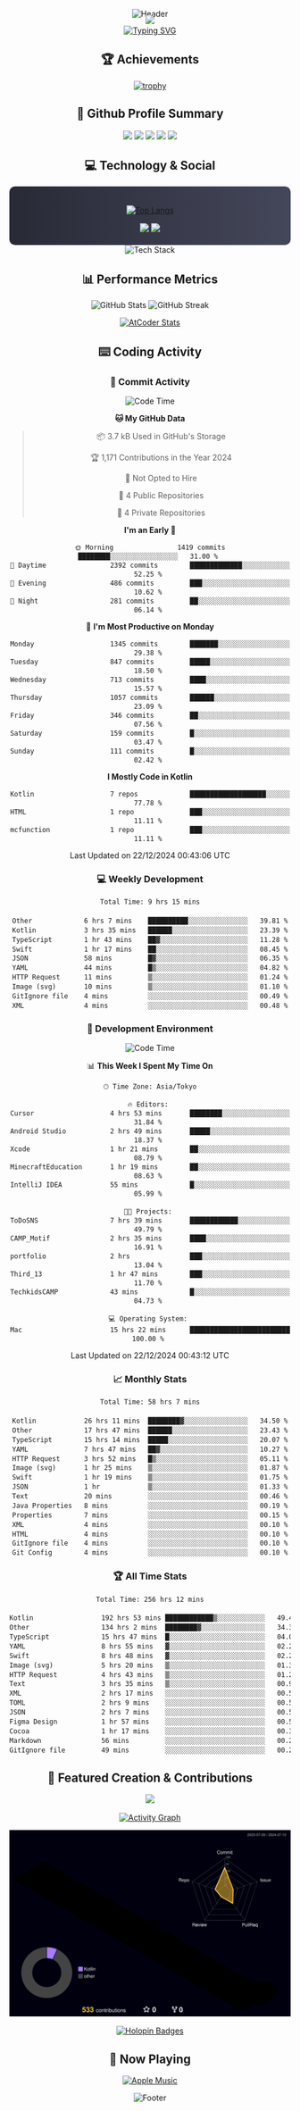 <div align="center">
  
![Header](https://capsule-render.vercel.app/api?type=waving&color=gradient&customColorList=12&height=300&section=header&text=Welcome%20to%20Batapii's%20Universe&fontSize=50&animation=fadeIn&fontAlignY=40&desc=Android%20Developer%20|%20Kotlin%20LOVE%20)

<div style="margin-top: -20px;">
  <img src="https://readme-typing-svg.herokuapp.com/?lines=Crafting+Android+Experiences;Building+Tomorrow's+Apps+Today;Always+Learning,+Always+Growing&font=Fira%20Code&center=true&width=440&height=45&color=f75c7e&vCenter=true&size=22&pause=1000">
</div>

<a href="https://git.io/typing-svg">
  <img src="https://readme-typing-svg.demolab.com?font=Fira+Code&weight=600&size=28&duration=4000&pause=1000&center=true&vCenter=true&width=800&lines=Hey+there!+I'm+Batapii+%F0%9F%91%8B;Android+Developer+from+Japan+%F0%9F%87%AF%F0%9F%87%B5" alt="Typing SVG" />
</a>

## 🏆 Achievements

[![trophy](https://github-profile-trophy.vercel.app/?username=batapii&theme=onestar&no-frame=true&no-bg=true&column=8&rank=SECRET,SSS,SS,S,AAA,AA,A,B,C,?&margin-w=10&margin-h=10)](https://github.com/ryo-ma/github-profile-trophy)

## 🎯 Github Profile Summary

<div align="center">
  <img src="http://github-profile-summary-cards.vercel.app/api/cards/profile-details?username=batapii&theme=radical" />
  <img src="http://github-profile-summary-cards.vercel.app/api/cards/repos-per-language?username=batapii&theme=radical" />
  <img src="http://github-profile-summary-cards.vercel.app/api/cards/most-commit-language?username=batapii&theme=radical" />
  <img src="http://github-profile-summary-cards.vercel.app/api/cards/stats?username=batapii&theme=radical" />
  <img src="http://github-profile-summary-cards.vercel.app/api/cards/productive-time?username=batapii&theme=radical" />
</div>

## 💻 Technology & Social

<div align="center" style="background: linear-gradient(to right, #282A36, #44475A); padding: 20px; border-radius: 10px;">

[![Top Langs](https://github-readme-stats.vercel.app/api/top-langs/?username=batapii
)](https://github.com/anuraghazra/github-readme-stats)

<div style="margin-top: 15px">
<a href="https://github.com/batapii"><img src="https://img.shields.io/github/followers/batapii?style=for-the-badge&logo=github&label=Follow&color=ff6e96&labelColor=282A36"/></a>
<a href="https://twitter.com/batapii3939"><img src="https://img.shields.io/twitter/follow/batapii?style=for-the-badge&logo=twitter&color=1DA1F2&labelColor=282A36&label= Twitter"/></a>
</div>

</div>

<div align="center">
<img src="https://github-readme-tech-stack.vercel.app/api/cards?title=Tech+Stack&align=center&titleAlign=center&fontSize=20&lineHeight=10&lineCount=4&theme=github_dark&width=800&bg=%230D1117&badge=%23161B22&border=%2321262D&titleColor=%2358A6FF&line1=kotlin%2Ckotlin%2C0095D5%3Bandroid%2Candroid%2C00ff00%3Bjetpackcompose%2Cjetpack%2C4285F4%3B&line2=swift%2Cswift%2CFA7343%3Bfirebase%2Cfirebase%2CFFCA28%3Bgithub%2Cgithub%2C181717%3B&line3=typescript%2Ctypescript%2C3178C6%3Bgraphql%2Cgraphql%2CE10098%3Bsupabase%2Csupabase%2C3FCF8E%3B&line4=gradle%2Cgradle%2C02303A%3Bgitkraken%2Cgitkraken%2C179287%3Bpostman%2Cpostman%2CFF6C37%3B" alt="Tech Stack" />
</div>



## 📊 Performance Metrics

<div align="center">

![GitHub Stats](https://github-readme-stats.vercel.app/api?username=batapii&show_icons=true&theme=radical&hide_border=true&bg_color=0D1117)
![GitHub Streak](https://github-readme-streak-stats.herokuapp.com/?user=batapii&theme=radical&hide_border=true&background=0D1117)

[![AtCoder Stats](https://atcoder-readme-stats.vercel.app/stats/batapii3939?theme=dark&show_history=5&width=495)](https://github.com/iwbc-mzk/atcoder-readme-stats)

</div>

## ⌨️ Coding Activity

### 🌟 Commit Activity
<!--START_SECTION:commit-stats-->
![Code Time](http://img.shields.io/badge/Code%20Time-390%20hrs%2015%20mins-blue)

**🐱 My GitHub Data** 

> 📦 3.7 kB Used in GitHub's Storage 
 > 
> 🏆 1,171 Contributions in the Year 2024
 > 
> 🚫 Not Opted to Hire
 > 
> 📜 4 Public Repositories 
 > 
> 🔑 4 Private Repositories 
 > 
**I'm an Early 🐤** 

```text
🌞 Morning                1419 commits        ████████░░░░░░░░░░░░░░░░░   31.00 % 
🌆 Daytime                2392 commits        █████████████░░░░░░░░░░░░   52.25 % 
🌃 Evening                486 commits         ███░░░░░░░░░░░░░░░░░░░░░░   10.62 % 
🌙 Night                  281 commits         ██░░░░░░░░░░░░░░░░░░░░░░░   06.14 % 
```
📅 **I'm Most Productive on Monday** 

```text
Monday                   1345 commits        ███████░░░░░░░░░░░░░░░░░░   29.38 % 
Tuesday                  847 commits         █████░░░░░░░░░░░░░░░░░░░░   18.50 % 
Wednesday                713 commits         ████░░░░░░░░░░░░░░░░░░░░░   15.57 % 
Thursday                 1057 commits        ██████░░░░░░░░░░░░░░░░░░░   23.09 % 
Friday                   346 commits         ██░░░░░░░░░░░░░░░░░░░░░░░   07.56 % 
Saturday                 159 commits         █░░░░░░░░░░░░░░░░░░░░░░░░   03.47 % 
Sunday                   111 commits         █░░░░░░░░░░░░░░░░░░░░░░░░   02.42 % 
```


**I Mostly Code in Kotlin** 

```text
Kotlin                   7 repos             ███████████████████░░░░░░   77.78 % 
HTML                     1 repo              ███░░░░░░░░░░░░░░░░░░░░░░   11.11 % 
mcfunction               1 repo              ███░░░░░░░░░░░░░░░░░░░░░░   11.11 % 
```




 Last Updated on 22/12/2024 00:43:06 UTC
<!--END_SECTION:commit-stats-->

### 💻 Weekly Development
<!--START_SECTION:wakatime-->

```txt
Total Time: 9 hrs 15 mins

Other             6 hrs 7 mins    ██████████░░░░░░░░░░░░░░░   39.81 %
Kotlin            3 hrs 35 mins   ██████░░░░░░░░░░░░░░░░░░░   23.39 %
TypeScript        1 hr 43 mins    ██▓░░░░░░░░░░░░░░░░░░░░░░   11.28 %
Swift             1 hr 17 mins    ██░░░░░░░░░░░░░░░░░░░░░░░   08.45 %
JSON              58 mins         █▓░░░░░░░░░░░░░░░░░░░░░░░   06.35 %
YAML              44 mins         █▒░░░░░░░░░░░░░░░░░░░░░░░   04.82 %
HTTP Request      11 mins         ▒░░░░░░░░░░░░░░░░░░░░░░░░   01.24 %
Image (svg)       10 mins         ▒░░░░░░░░░░░░░░░░░░░░░░░░   01.10 %
GitIgnore file    4 mins          ░░░░░░░░░░░░░░░░░░░░░░░░░   00.49 %
XML               4 mins          ░░░░░░░░░░░░░░░░░░░░░░░░░   00.48 %
```

<!--END_SECTION:wakatime-->

### 🔨 Development Environment
<!--START_SECTION:dev-stats-->
![Code Time](http://img.shields.io/badge/Code%20Time-390%20hrs%2015%20mins-blue)

📊 **This Week I Spent My Time On** 

```text
🕑︎ Time Zone: Asia/Tokyo

🔥 Editors: 
Cursor                   4 hrs 53 mins       ████████░░░░░░░░░░░░░░░░░   31.84 % 
Android Studio           2 hrs 49 mins       █████░░░░░░░░░░░░░░░░░░░░   18.37 % 
Xcode                    1 hr 21 mins        ██░░░░░░░░░░░░░░░░░░░░░░░   08.79 % 
MinecraftEducation       1 hr 19 mins        ██░░░░░░░░░░░░░░░░░░░░░░░   08.63 % 
IntelliJ IDEA            55 mins             █░░░░░░░░░░░░░░░░░░░░░░░░   05.99 % 

🐱‍💻 Projects: 
ToDoSNS                  7 hrs 39 mins       ████████████░░░░░░░░░░░░░   49.79 % 
CAMP_Motif               2 hrs 35 mins       ████░░░░░░░░░░░░░░░░░░░░░   16.91 % 
portfolio                2 hrs               ███░░░░░░░░░░░░░░░░░░░░░░   13.04 % 
Third_13                 1 hr 47 mins        ███░░░░░░░░░░░░░░░░░░░░░░   11.70 % 
TechkidsCAMP             43 mins             █░░░░░░░░░░░░░░░░░░░░░░░░   04.73 % 

💻 Operating System: 
Mac                      15 hrs 22 mins      █████████████████████████   100.00 % 
```


 Last Updated on 22/12/2024 00:43:12 UTC
<!--END_SECTION:dev-stats-->

### 📈 Monthly Stats
<!--START_SECTION:wakamonth-->

```txt
Total Time: 58 hrs 7 mins

Kotlin            26 hrs 11 mins  ████████▓░░░░░░░░░░░░░░░░   34.50 %
Other             17 hrs 47 mins  ██████░░░░░░░░░░░░░░░░░░░   23.43 %
TypeScript        15 hrs 14 mins  █████░░░░░░░░░░░░░░░░░░░░   20.07 %
YAML              7 hrs 47 mins   ██▓░░░░░░░░░░░░░░░░░░░░░░   10.27 %
HTTP Request      3 hrs 52 mins   █▒░░░░░░░░░░░░░░░░░░░░░░░   05.11 %
Image (svg)       1 hr 25 mins    ▒░░░░░░░░░░░░░░░░░░░░░░░░   01.87 %
Swift             1 hr 19 mins    ▒░░░░░░░░░░░░░░░░░░░░░░░░   01.75 %
JSON              1 hr            ▒░░░░░░░░░░░░░░░░░░░░░░░░   01.33 %
Text              20 mins         ░░░░░░░░░░░░░░░░░░░░░░░░░   00.46 %
Java Properties   8 mins          ░░░░░░░░░░░░░░░░░░░░░░░░░   00.19 %
Properties        7 mins          ░░░░░░░░░░░░░░░░░░░░░░░░░   00.15 %
XML               4 mins          ░░░░░░░░░░░░░░░░░░░░░░░░░   00.10 %
HTML              4 mins          ░░░░░░░░░░░░░░░░░░░░░░░░░   00.10 %
GitIgnore file    4 mins          ░░░░░░░░░░░░░░░░░░░░░░░░░   00.10 %
Git Config        4 mins          ░░░░░░░░░░░░░░░░░░░░░░░░░   00.10 %
```

<!--END_SECTION:wakamonth-->

### 🏆 All Time Stats
<!--START_SECTION:wakaalltime-->

```txt
Total Time: 256 hrs 12 mins

Kotlin                 192 hrs 53 mins ████████████▒░░░░░░░░░░░░   49.43 %
Other                  134 hrs 2 mins  ████████▓░░░░░░░░░░░░░░░░   34.35 %
TypeScript             15 hrs 47 mins  █░░░░░░░░░░░░░░░░░░░░░░░░   04.05 %
YAML                   8 hrs 55 mins   ▓░░░░░░░░░░░░░░░░░░░░░░░░   02.29 %
Swift                  8 hrs 48 mins   ▓░░░░░░░░░░░░░░░░░░░░░░░░   02.26 %
Image (svg)            5 hrs 20 mins   ▒░░░░░░░░░░░░░░░░░░░░░░░░   01.37 %
HTTP Request           4 hrs 43 mins   ▒░░░░░░░░░░░░░░░░░░░░░░░░   01.21 %
Text                   3 hrs 35 mins   ▒░░░░░░░░░░░░░░░░░░░░░░░░   00.92 %
XML                    2 hrs 17 mins   ░░░░░░░░░░░░░░░░░░░░░░░░░   00.59 %
TOML                   2 hrs 9 mins    ░░░░░░░░░░░░░░░░░░░░░░░░░   00.55 %
JSON                   2 hrs 7 mins    ░░░░░░░░░░░░░░░░░░░░░░░░░   00.54 %
Figma Design           1 hr 57 mins    ░░░░░░░░░░░░░░░░░░░░░░░░░   00.50 %
Cocoa                  1 hr 17 mins    ░░░░░░░░░░░░░░░░░░░░░░░░░   00.33 %
Markdown               56 mins         ░░░░░░░░░░░░░░░░░░░░░░░░░   00.24 %
GitIgnore file         49 mins         ░░░░░░░░░░░░░░░░░░░░░░░░░   00.21 %
```

<!--END_SECTION:wakaalltime-->


## 🌟 Featured Creation & Contributions

<div align="center">
  <a href="https://github.com/batapii/ToDoSNS">
    <img src="https://github-readme-stats.vercel.app/api/pin/?username=batapii&repo=ToDoSNS&theme=radical&hide_border=true&bg_color=0D1117" />
  </a>

[![Activity Graph](https://github-readme-activity-graph.vercel.app/graph?username=batapii&custom_title=Contribution%20Graph&hide_border=true&theme=radical&bg_color=0D1117)](https://github.com/ashutosh00710/github-readme-activity-graph)

![3D Contrib](./profile-3d-contrib/profile-night-rainbow.svg)

[![Holopin Badges](https://holopin.me/batapii)](https://holopin.io/@batapii)

</div>

## 🎵 Now Playing

<div align="center">
  
[![Apple Music](https://music-profile.rayriffy.com/theme/dark.svg?uid=001005.6598667d2ffd4a10a4f429edd0ba24c4.1156)](https://github.com/rayriffy/apple-music-github-profile)

</div>

![Footer](https://capsule-render.vercel.app/api?type=waving&color=gradient&customColorList=12&height=100&section=footer)

</div>
